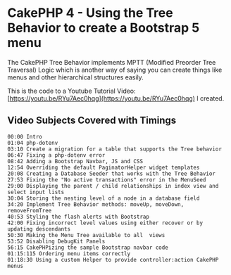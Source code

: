 # CakePHP 4 - Using the Tree Behavior to create a Bootstrap 5 menu

The CakePHP Tree Behavior implements MPTT (Modified Preorder Tree Traversal) Logic which is another way of saying you can create things like menus and other hierarchical structures easily.

This is the code to a Youtube Tutorial Video: [https://youtu.be/RYu7Aec0hqg](https://youtu.be/RYu7Aec0hqg) I created.


## Video Subjects Covered with Timings


```
00:00 Intro
01:04 php-dotenv
03:10 Create a migration for a table that supports the Tree behavior
06:47 Fixing a php-dotenv error
08:42 Adding a Bootstrap Navbar, JS and CSS
12:54 Overriding the default PaginatorHelper widget templates
20:08 Creating a Database Seeder that works with the Tree Behavior
27:53 Fixing the "No active transactions" error in the MenuSeed
29:00 Displaying the parent / child relationships in index view and select input lists
30:04 Storing the nesting level of a node in a database field
34:20 Implement Tree Behavior methods: moveUp, moveDown, removeFromTree
40:53 Styling the flash alerts with Bootstrap
42:00 Fixing incorrect level values using either recover or by updating descendants
50:30 Making the Menu Tree available to all  views
53:52 Disabling DebugKit Panels
56:15 CakePHPizing the sample Bootstrap navbar code
01:15:115 Ordering menu items correctly
01:18:30 Using a custom Helper to provide controller:action CakePHP menus
```

